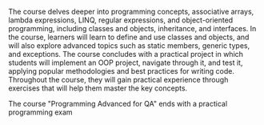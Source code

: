 The course delves deeper into programming concepts, associative arrays, lambda expressions, LINQ, regular expressions, and object-oriented programming, including classes and objects, inheritance, and interfaces. In the course, learners will learn to define and use classes and objects, and will also explore advanced topics such as static members, generic types, and exceptions. The course concludes with a practical project in which students will implement an OOP project, navigate through it, and test it, applying popular methodologies and best practices for writing code. Throughout the course, they will gain practical experience through exercises that will help them master the key concepts.

The course "Programming Advanced for QA" ends with a practical programming exam
